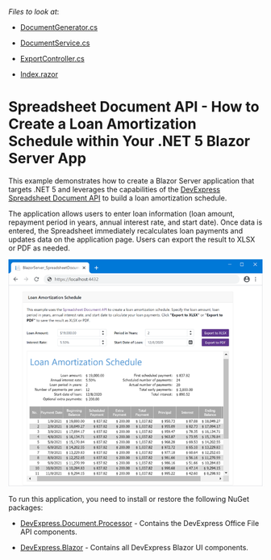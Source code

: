 <!-- default file list -->
*Files to look at*:

* [DocumentGenerator.cs](./CS/BlazorApp_SpreadsheetAPI/Code/DocumentGenerator.cs)

* [DocumentService.cs](./CS/BlazorApp_SpreadsheetAPI/Code/DocumentService.cs)

* [ExportController.cs](./CS/BlazorApp_SpreadsheetAPI/Controllers/ExportController.cs)

* [Index.razor](./CS/BlazorApp_SpreadsheetAPI/Pages/Index.razor)
<!-- default file list end -->

# Spreadsheet Document API - How to Create a Loan Amortization Schedule within Your .NET 5 Blazor Server App

This example demonstrates how to create a Blazor Server application that targets .NET 5 and leverages the capabilities of the [DevExpress Spreadsheet Document API](https://docs.devexpress.com/OfficeFileAPI/14912/spreadsheet-document-api) to build a loan amortization schedule.

The application allows users to enter loan information (loan amount, repayment period in years, annual interest rate, and start date). Once data is entered, the Spreadsheet immediately recalculates loan payments and updates data on the application page. Users can export the result to XLSX or PDF as needed.

![Spreadsheet - Final App](./images/spreadsheet-api-blazor-final-app.png)

To run this application, you need to install or restore the following NuGet packages:

* [DevExpress.Document.Processor](https://nuget.devexpress.com/packages/DevExpress.Document.Processor/) - Contains the DevExpress Office File API components.

* [DevExpress.Blazor](https://nuget.devexpress.com/packages/DevExpress.Blazor/) - Contains all DevExpress Blazor UI components.

